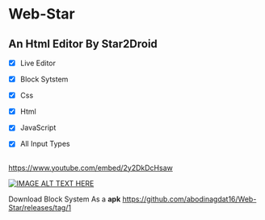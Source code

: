 # Web-Star

## An Html Editor By Star2Droid




- [x] Live Editor

- [x] Block Sytstem

- [x] Css

- [x] Html

- [x] JavaScript

- [x] All Input Types

## 

https://www.youtube.com/embed/2y2DkDcHsaw

[![IMAGE ALT TEXT HERE](https://img.youtube.com/vi/2y2DkDcHsaw/0.jpg)](https://www.youtube.com/watch?v=2y2DkDcHsaw)


Download Block System As a **apk**
https://github.com/abodinagdat16/Web-Star/releases/tag/1


